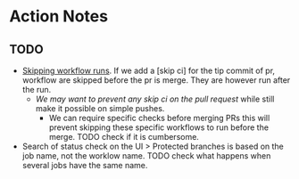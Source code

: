 # Action Notes

## TODO
* [Skipping workflow runs](https://docs.github.com/en/actions/guides/about-continuous-integration#skipping-workflow-runs). If we add a [skip ci] for the tip commit of pr, workflow are skipped before the pr is merge. They are however run after the run. 
  * _We may want to prevent any skip ci on the pull request_ while still make it possible on simple pushes.
    * We can require specific checks before merging PRs this will prevent skipping these specific workflows to run before the merge. TODO check if it is cumbersome.
* Search of status check on the UI > Protected branches is based on the job name, not the worklow name. TODO check what happens when several jobs have the same name.